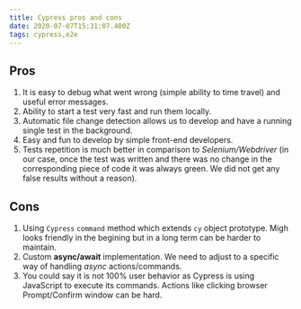 ```yaml
---
title: Cypress pros and cons
date: 2020-07-07T15:31:07.400Z
tags: cypress,e2e
---
```

## Pros

1. It is easy to debug what went wrong (simple ability to time travel) and useful error messages.
2. Ability to start a test very fast and run them locally.
3. Automatic file change detection allows us to develop and have a running single test in the background.
4. Easy and fun to develop by simple front-end developers.
5. Tests repetition is much better in comparison to *Selenium/Webdriver* (in our case, once the test was written and there was no change in the corresponding piece of code it was always green. We did not get any false results without a reason).

## Cons

1. Using `Cypress` `command` method which extends `cy` object prototype. Migh looks friendly in the begining but in a long term can be harder to maintain.
2. Custom **async/await** implementation. We need to adjust to a specific way of handling *async* actions/commands.
3. You could say it is not 100% user behavior as Cypress is using JavaScript to execute its commands. Actions like clicking browser Prompt/Confirm window can be hard.